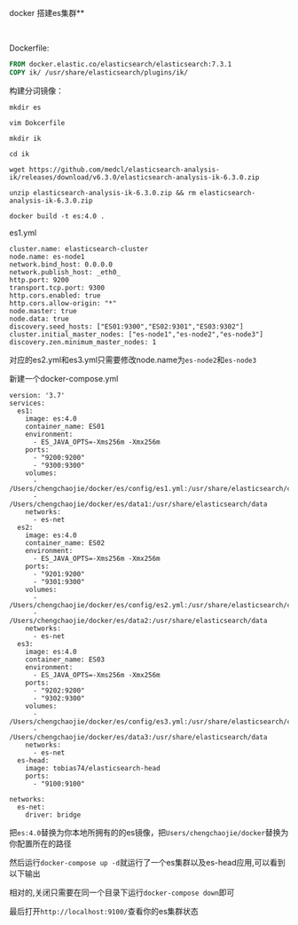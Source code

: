 docker 搭建es集群**

​	

Dockerfile:

```dockerfile
FROM docker.elastic.co/elasticsearch/elasticsearch:7.3.1
COPY ik/ /usr/share/elasticsearch/plugins/ik/
```



构建分词镜像：

```shell
mkdir es

vim Dokcerfile

mkdir ik

cd ik

wget https://github.com/medcl/elasticsearch-analysis-ik/releases/download/v6.3.0/elasticsearch-analysis-ik-6.3.0.zip

unzip elasticsearch-analysis-ik-6.3.0.zip && rm elasticsearch-analysis-ik-6.3.0.zip

docker build -t es:4.0 .
```



es1.yml

```
cluster.name: elasticsearch-cluster
node.name: es-node1
network.bind_host: 0.0.0.0
network.publish_host: _eth0_
http.port: 9200
transport.tcp.port: 9300
http.cors.enabled: true
http.cors.allow-origin: "*"
node.master: true
node.data: true
discovery.seed_hosts: ["ES01:9300","ES02:9301","ES03:9302"]
cluster.initial_master_nodes: ["es-node1","es-node2","es-node3"]
discovery.zen.minimum_master_nodes: 1
```

对应的es2.yml和es3.yml只需要修改node.name为`es-node2`和`es-node3`

新建一个docker-compose.yml

```
version: '3.7'
services:
  es1:
    image: es:4.0
    container_name: ES01
    environment:
      - ES_JAVA_OPTS=-Xms256m -Xmx256m
    ports:
      - "9200:9200"
      - "9300:9300"
    volumes:
      - /Users/chengchaojie/docker/es/config/es1.yml:/usr/share/elasticsearch/config/elasticsearch.yml
      - /Users/chengchaojie/docker/es/data1:/usr/share/elasticsearch/data
    networks:
      - es-net
  es2:
    image: es:4.0
    container_name: ES02
    environment:
      - ES_JAVA_OPTS=-Xms256m -Xmx256m
    ports:
      - "9201:9200"
      - "9301:9300"
    volumes:
      - /Users/chengchaojie/docker/es/config/es2.yml:/usr/share/elasticsearch/config/elasticsearch.yml
      - /Users/chengchaojie/docker/es/data2:/usr/share/elasticsearch/data
    networks:
      - es-net
  es3:
    image: es:4.0
    container_name: ES03
    environment:
      - ES_JAVA_OPTS=-Xms256m -Xmx256m
    ports:
      - "9202:9200"
      - "9302:9300"
    volumes:
      - /Users/chengchaojie/docker/es/config/es3.yml:/usr/share/elasticsearch/config/elasticsearch.yml
      - /Users/chengchaojie/docker/es/data3:/usr/share/elasticsearch/data
    networks:
      - es-net
  es-head:
    image: tobias74/elasticsearch-head
    ports:
      - "9100:9100"

networks:
  es-net:
    driver: bridge
```

把`es:4.0`替换为你本地所拥有的的es镜像，把`Users/chengchaojie/docker`替换为你配置所在的路径

然后运行`docker-compose up -d`就运行了一个es集群以及es-head应用,可以看到以下输出



相对的,关闭只需要在同一个目录下运行`docker-compose down`即可

最后打开`http://localhost:9100/`查看你的es集群状态